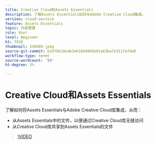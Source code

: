 ```yaml
---
title: Creative Cloud和Assets Essentials
description: 了解Assets Essentials如何与Adobe Creative Cloud集成。
version: cloud-service
feature: Assets Essentials
topic: 内容管理
role: User
level: Beginner
kt: 7918
thumbnail: 336069.jpeg
source-git-commit: b247bb18eab3e610d40d3e01a63ba7e311fafde0
workflow-type: tm+mt
source-wordcount: '59'
ht-degree: 3%

---
```



# Creative Cloud和Assets Essentials

了解如何将Assets Essentials与Adobe Creative Cloud库集成，从而：

+ 从Assets Essentials中的文件，以便通过Creative Cloud库无缝访问
+ 从Creative Cloud库共享到Assets Essentials的文件

>[!VIDEO](https://video.tv.adobe.com/v/336069/?quality=12&learn=on)
